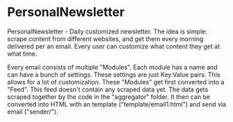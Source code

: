 # PersonalNewsletter

PersonalNewsletter - Daily customized newsletter.
The idea is simple: scrape content from different websites, and get them every morning delivered per an email. Every user can customize what content they get at what time.


Every email consists of multiple "Modules". Each module has a name and can have a bunch of settings. These settings are just Key:Value pairs. This allows for a lot of customization.
These "Modules" get first converted into a "Feed". This feed doesn't contain any scraped data yet. The data gets scraped together by the code in the "aggregator" folder. It then can be converted into HTML with an template ("template/email1.html") and send via email ("sender/").
